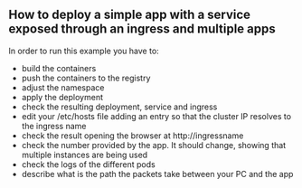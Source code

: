 ## How to deploy a simple app with a service exposed through an ingress and multiple apps

In order to run this example you have to:
- build the containers
- push the containers to the registry
- adjust the namespace
- apply the deployment
- check the resulting deployment, service and ingress
- edit your /etc/hosts file adding an entry so that the cluster IP resolves to the ingress name
- check the result opening the browser at http://ingressname
- check the number provided by the app. It should change, showing that multiple instances are being used
- check the logs of the different pods
- describe what is the path the packets take between your PC and the app
